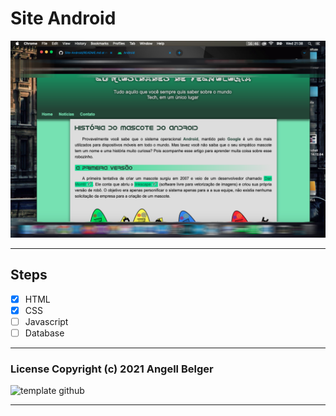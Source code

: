 # Site Android
![template github](https://github.com/angellbelger/Hello-World/blob/main/images/printsiteandroid.png?raw=true)
***
## Steps
- [X] HTML
- [X] CSS
- [ ] Javascript
- [ ] Database
***
### License Copyright (c) 2021 Angell Belger

![template github](https://user-images.githubusercontent.com/82967046/116450089-4639f780-a831-11eb-9673-4b18a47c4e91.png)

***
